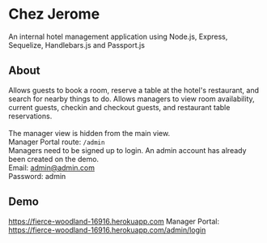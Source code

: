 # Chez Jerome
An internal hotel management application using Node.js, Express, Sequelize, Handlebars.js and Passport.js

## About
Allows guests to book a room, reserve a table at the hotel's restaurant, and search for nearby things to do.
Allows managers to view room availability, current guests, checkin and checkout guests, and restaurant table reservations.
<br><br>The manager view is hidden from the main view.
<br>
Manager Portal route: `/admin`
<br>
Managers need to be signed up to login. An admin account has already been created on the demo.
<br>Email: admin@admin.com
<br>Password: admin

## Demo
https://fierce-woodland-16916.herokuapp.com
Manager Portal: https://fierce-woodland-16916.herokuapp.com/admin/login
